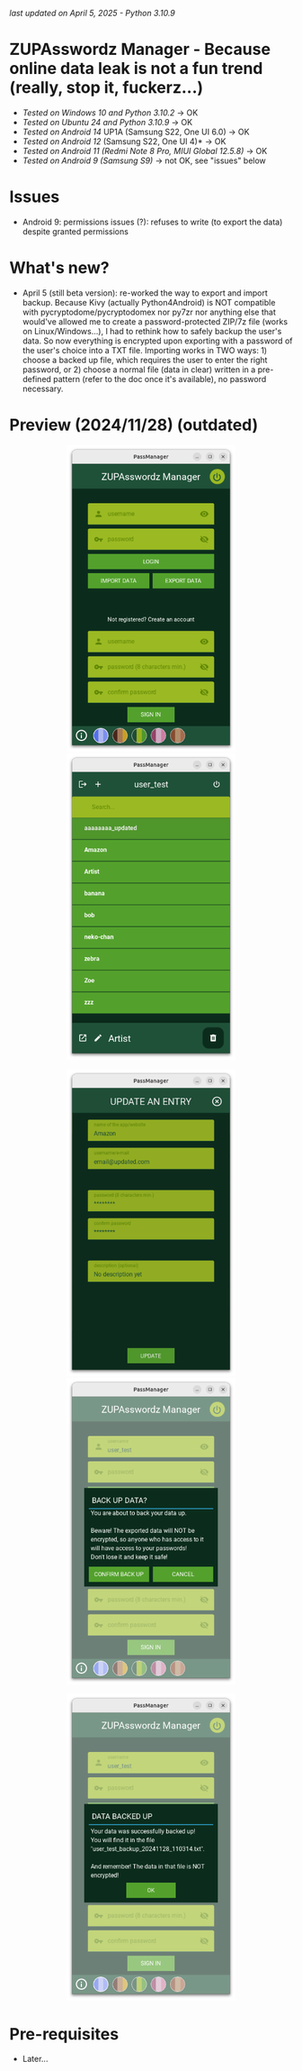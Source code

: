 *last updated on April 5, 2025 - Python 3.10.9*

# ZUPAsswordz Manager - Because online data leak is not a fun trend (really, stop it, fuckerz...)
- *Tested on Windows 10 and Python 3.10.2* -> OK
- *Tested on Ubuntu 24 and Python 3.10.9* -> OK
- *Tested on Android 14* UP1A (Samsung S22, One UI 6.0) -> OK
- *Tested on Android 12* (Samsung S22, One UI 4)* -> OK
- *Tested on Android 11 (Redmi Note 8 Pro, MIUI Global 12.5.8)* -> OK
- *Tested on Android 9 (Samsung S9)* -> not OK, see "issues" below

# Issues
- Android 9: permissions issues (?): refuses to write (to export the data) despite granted permissions

# What's new?
- April 5 (still beta version): re-worked the way to export and import backup. Because Kivy (actually Python4Android) is NOT compatible with pycryptodome/pycryptodomex nor py7zr nor anything else that would've allowed me to create a password-protected ZIP/7z file (works on Linux/Windows...), I had to rethink how to safely backup the user's data. So now everything is encrypted upon exporting with a password of the user's choice into a TXT file.
Importing works in TWO ways: 1) choose a backed up file, which requires the user to enter the right password, or 2) choose a normal file (data in clear) written in a pre-defined pattern (refer to the doc once it's available), no password necessary.

# Preview (2024/11/28) (outdated)
<p align="center"><img src="repo_imgs/20241124a.png" alt="" width="300"> <img src="repo_imgs/20241124b.png" alt="" width="300"></p>
<p align="center"><img src="repo_imgs/20241124c.png" alt="" width="300"> <img src="repo_imgs/20241124d.png" alt="" width="300"></p>
<p align="center"><img src="repo_imgs/20241124e.png" alt="" width="300"></p>

# Pre-requisites
- Later...